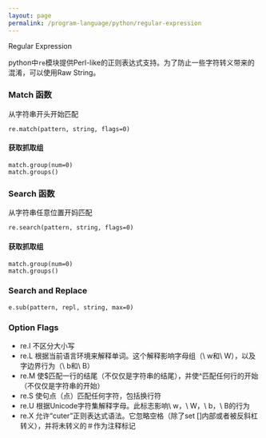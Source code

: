 ```yaml
---
layout: page
permalink: /program-language/python/regular-expression
---
```


Regular Expression

python中`re`模块提供Perl-like的正则表达式支持。为了防止一些字符转义带来的混淆，可以使用Raw String。

### Match 函数
从字符串开头开始匹配

	re.match(pattern, string, flags=0)

#### 获取抓取组

	match.group(num=0)
	match.groups()

### Search 函数
从字符串任意位置开妈匹配

	re.search(pattern, string, flags=0)

#### 获取抓取组

	match.group(num=0)
	match.groups()
	
### Search and Replace

	e.sub(pattern, repl, string, max=0)

### Option Flags

* re.I 不区分大小写
* re.L 根据当前语言环境来解释单词。这个解释影响字母组（\ w和\ W），以及字边界行为（\ b和\ B）
* re.M 使$匹配一行的结尾（不仅仅是字符串的结尾），并使^匹配任何行的开始（不仅仅是字符串的开始）
* re.S 使句点（点）匹配任何字符，包括换行符
* re.U 根据Unicode字符集解释字母。此标志影响\ w，\ W，\ b，\ B的行为
* re.X 允许“cuter”正则表达式语法。它忽略空格（除了set []内部或者被反斜杠转义），并将未转义的＃作为注释标记


